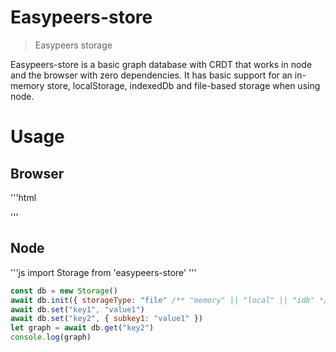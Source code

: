 # Easypeers-store
> Easypeers storage

Easypeers-store is a basic graph database with CRDT that works in node and the browser with zero dependencies. It has basic support for an in-memory store, localStorage, indexedDb and file-based storage when using node.

# Usage
## Browser
'''html
<script src="" type="module"> ... </script>
'''

## Node
'''js
import Storage from 'easypeers-store'
'''

```js
const db = new Storage()
await db.init({ storageType: "file" /** "memory" || "local" || "idb" */ })
await db.set("key1", "value1")
await db.set("key2", { subkey1: "value1" })
let graph = await db.get("key2")
console.log(graph)
```